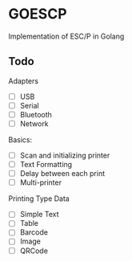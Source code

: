 # GOESCP

Implementation of ESC/P in Golang

## Todo

Adapters
- [ ] USB
- [ ] Serial
- [ ] Bluetooth
- [ ] Network

Basics:
- [ ] Scan and initializing printer
- [ ] Text Formatting
- [ ] Delay between each print
- [ ] Multi-printer

Printing Type Data
- [ ] Simple Text
- [ ] Table
- [ ] Barcode
- [ ] Image
- [ ] QRCode

